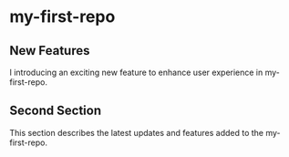 # my-first-repo
## New Features
I introducing an exciting new feature to enhance user experience in my-first-repo.
## Second Section
This section describes the latest updates and features added to the my-first-repo.
